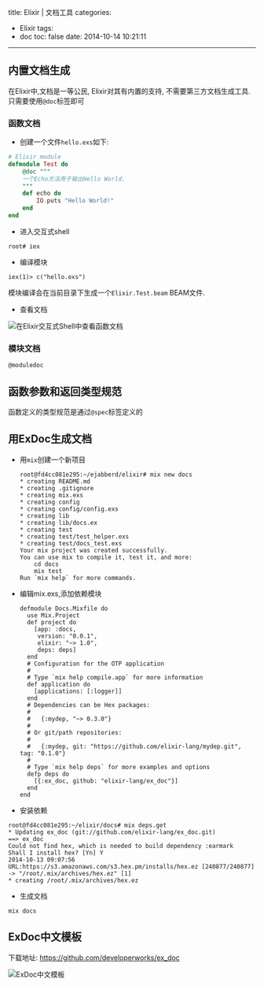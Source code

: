 title: Elixir | 文档工具
categories:
  - Elixir
tags:
  - doc
toc: false
date: 2014-10-14 10:21:11
---

## 内置文档生成

在Elixir中,文档是一等公民, Elixir对其有内置的支持, 不需要第三方文档生成工具. 只需要使用`@doc`标签即可

### 函数文档

- 创建一个文件`hello.exs`如下:

```elixir
# Elixir module
defmodule Test do
    @doc """
    一个Echo方法用于输出Hello World.
    """
    def echo do
        IO.puts "Hello World!"
    end
end
```

- 进入交互式shell

```
root# iex
```

- 编译模块

```
iex(1)> c("hello.exs")
```

模块编译会在当前目录下生成一个`Elixir.Test.beam` BEAM文件.

- 查看文档

![在Elixir交互式Shell中查看函数文档][1]

### 模块文档

`@moduledoc`

## 函数参数和返回类型规范

函数定义的类型规范是通过`@spec`标签定义的


## 用ExDoc生成文档

- 用`mix`创建一个新项目
    ```
    root@fd4cc081e295:~/ejabberd/elixir# mix new docs
    * creating README.md
    * creating .gitignore
    * creating mix.exs
    * creating config
    * creating config/config.exs
    * creating lib
    * creating lib/docs.ex
    * creating test
    * creating test/test_helper.exs
    * creating test/docs_test.exs
    Your mix project was created successfully.
    You can use mix to compile it, test it, and more:
        cd docs
        mix test
    Run `mix help` for more commands.
    ```
- 编辑mix.exs,添加依赖模块
    ```
    defmodule Docs.Mixfile do
      use Mix.Project
      def project do
        [app: :docs,
         version: "0.0.1",
         elixir: "~> 1.0",
         deps: deps]
      end
      # Configuration for the OTP application
      #
      # Type `mix help compile.app` for more information
      def application do
        [applications: [:logger]]
      end
      # Dependencies can be Hex packages:
      #
      #   {:mydep, "~> 0.3.0"}
      #
      # Or git/path repositories:
      #
      #   {:mydep, git: "https://github.com/elixir-lang/mydep.git", tag: "0.1.0"}
      #
      # Type `mix help deps` for more examples and options
      defp deps do
        [{:ex_doc, github: "elixir-lang/ex_doc"}]
      end
    end
    ```

- 安装依赖

```
root@fd4cc081e295:~/elixir/docs# mix deps.get
* Updating ex_doc (git://github.com/elixir-lang/ex_doc.git)
==> ex_doc
Could not find hex, which is needed to build dependency :earmark
Shall I install hex? [Yn] Y
2014-10-13 09:07:56 URL:https://s3.amazonaws.com/s3.hex.pm/installs/hex.ez [240877/240877] -> "/root/.mix/archives/hex.ez" [1]
* creating /root/.mix/archives/hex.ez
```

- 生成文档

```
mix docs
```

## ExDoc中文模板

下载地址:
https://github.com/developerworks/ex_doc

![ExDoc中文模板][2]


  [1]: /assets/images/820FF121-4358-4564-BBB9-1C5C5F7AF8BF.png
  [2]: /assets/images/61802553-AA1E-430F-9BED-2B25BC2BAF58.png


